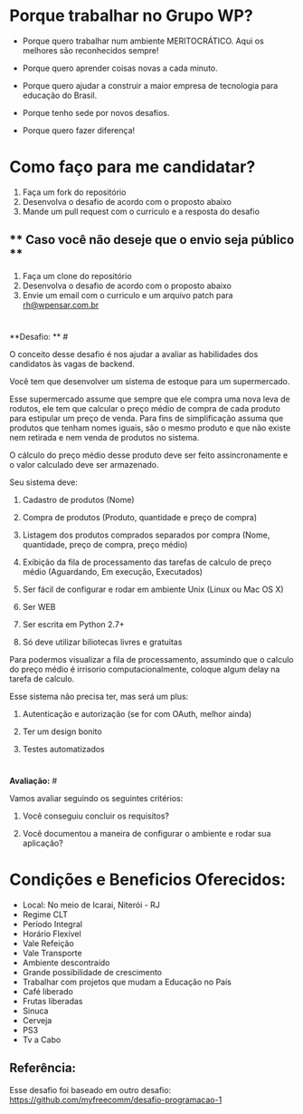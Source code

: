 ﻿# **Porque trabalhar no Grupo WP?** #

* Porque quero trabalhar num ambiente MERITOCRÁTICO. Aqui os melhores são reconhecidos sempre!

* Porque quero aprender coisas novas a cada minuto.

* Porque quero ajudar a construir a maior empresa de tecnologia para educação do Brasil.

* Porque tenho sede por novos desafios.

* Porque quero fazer diferença!

# **Como faço para me candidatar?** #

1. Faça um fork do repositório
2. Desenvolva o desafio de acordo com o proposto abaixo
3. Mande um pull request com o curriculo e a resposta do desafio

## ** Caso você não deseje que o envio seja público ** ##

1. Faça um clone do repositório
2. Desenvolva o desafio de acordo com o proposto abaixo
3. Envie um email com o curriculo e um arquivo patch para rh@wpensar.com.br

# 
**Desafio:
** #

O conceito desse desafio é nos ajudar a avaliar as habilidades dos candidatos às vagas de backend.

Você tem que desenvolver um sistema de estoque para um supermercado.


Esse supermercado assume que sempre que ele compra uma nova leva de rodutos, ele tem que calcular o preço médio de compra de cada produto para estipular um preço de venda.
Para fins de simplificação assuma que produtos que tenham nomes iguais, são o mesmo produto e que não existe nem retirada e nem venda de produtos no sistema.


O cálculo do preço médio desse produto deve ser feito assincronamente e o valor calculado deve ser armazenado.


Seu sistema deve:


1. Cadastro de produtos (Nome)

2. Compra de produtos (Produto, quantidade e preço de compra)

3. Listagem dos produtos comprados separados por compra (Nome, quantidade, preço de compra, preço médio)

4. Exibição da fila de processamento das tarefas de calculo de preço médio (Aguardando, Em execução, Executados)

5. Ser fácil de configurar e rodar em ambiente Unix (Linux ou Mac OS X)

6. Ser WEB

7. Ser escrita em Python 2.7+

8. Só deve utilizar biliotecas livres e gratuitas

Para podermos visualizar a fila de processamento, assumindo que o calculo do preço médio é irrisorio computacionalmente, coloque algum delay na tarefa de calculo.



Esse sistema não precisa ter, mas será um plus:


1. Autenticação e autorização (se for com OAuth, melhor ainda)

2. Ter um design bonito

3. Testes automatizados

# 

**Avaliação:** #


Vamos avaliar seguindo os seguintes critérios:


1. Você conseguiu concluir os requisitos?

2. Você documentou a maneira de configurar o ambiente e rodar sua aplicação?




# **Condições e Beneficios Oferecidos:** #

* Local: No meio de Icarai, Niterói - RJ
* Regime CLT
* Período Integral
* Horário Flexível
* Vale Refeição
* Vale Transporte
* Ambiente descontraído
* Grande possibilidade de crescimento
* Trabalhar com projetos que mudam a Educação no País
* Café liberado
* Frutas liberadas
* Sinuca
* Cerveja
* PS3
* Tv a Cabo


## **Referência:** ##

Esse desafio foi baseado em outro desafio: https://github.com/myfreecomm/desafio-programacao-1